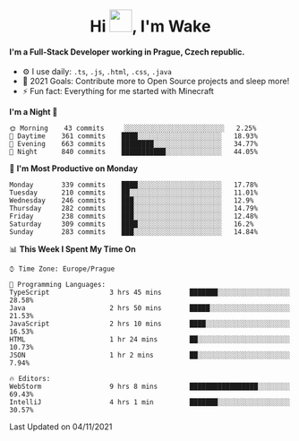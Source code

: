 <h1 align="center">Hi <img src="https://raw.githubusercontent.com/MrWakeCZ/MrWakeCZ/master/Hi.gif" width="40px" />, I'm Wake</h1>

#### I'm a Full-Stack Developer working in Prague, Czech republic.
- ⚙️ I use daily: `.ts`, `.js`, `.html`, `.css`, `.java`
- 🥅 2021 Goals: Contribute more to Open Source projects and sleep more!
- ⚡ Fun fact: Everything for me started with Minecraft

<!--START_SECTION:waka-->
**I'm a Night 🦉** 

```text
🌞 Morning    43 commits     ░░░░░░░░░░░░░░░░░░░░░░░░░   2.25% 
🌆 Daytime    361 commits    ████░░░░░░░░░░░░░░░░░░░░░   18.93% 
🌃 Evening    663 commits    ████████░░░░░░░░░░░░░░░░░   34.77% 
🌙 Night      840 commits    ███████████░░░░░░░░░░░░░░   44.05%

```
📅 **I'm Most Productive on Monday** 

```text
Monday       339 commits    ████░░░░░░░░░░░░░░░░░░░░░   17.78% 
Tuesday      210 commits    ██░░░░░░░░░░░░░░░░░░░░░░░   11.01% 
Wednesday    246 commits    ███░░░░░░░░░░░░░░░░░░░░░░   12.9% 
Thursday     282 commits    ███░░░░░░░░░░░░░░░░░░░░░░   14.79% 
Friday       238 commits    ███░░░░░░░░░░░░░░░░░░░░░░   12.48% 
Saturday     309 commits    ████░░░░░░░░░░░░░░░░░░░░░   16.2% 
Sunday       283 commits    ███░░░░░░░░░░░░░░░░░░░░░░   14.84%

```


📊 **This Week I Spent My Time On** 

```text
⌚︎ Time Zone: Europe/Prague

💬 Programming Languages: 
TypeScript               3 hrs 45 mins       ███████░░░░░░░░░░░░░░░░░░   28.58% 
Java                     2 hrs 50 mins       █████░░░░░░░░░░░░░░░░░░░░   21.53% 
JavaScript               2 hrs 10 mins       ████░░░░░░░░░░░░░░░░░░░░░   16.53% 
HTML                     1 hr 24 mins        ██░░░░░░░░░░░░░░░░░░░░░░░   10.73% 
JSON                     1 hr 2 mins         ██░░░░░░░░░░░░░░░░░░░░░░░   7.94%

🔥 Editors: 
WebStorm                 9 hrs 8 mins        █████████████████░░░░░░░░   69.43% 
IntelliJ                 4 hrs 1 min         ███████░░░░░░░░░░░░░░░░░░   30.57%

```


 Last Updated on 04/11/2021
<!--END_SECTION:waka-->
